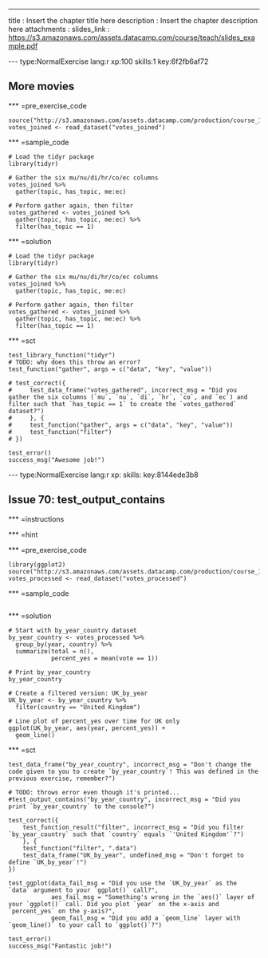 ---
title       : Insert the chapter title here
description : Insert the chapter description here
attachments :
  slides_link : https://s3.amazonaws.com/assets.datacamp.com/course/teach/slides_example.pdf



--- type:NormalExercise lang:r xp:100 skills:1 key:6f2fb6af72
## More movies



*** =pre_exercise_code
```{r}
source("http://s3.amazonaws.com/assets.datacamp.com/production/course_1414/datasets/shared.R")
votes_joined <- read_dataset("votes_joined")
```

*** =sample_code
```{r}
# Load the tidyr package
library(tidyr)

# Gather the six mu/nu/di/hr/co/ec columns
votes_joined %>%
  gather(topic, has_topic, me:ec)

# Perform gather again, then filter
votes_gathered <- votes_joined %>%
  gather(topic, has_topic, me:ec) %>%
  filter(has_topic == 1)
```

*** =solution
```{r}
# Load the tidyr package
library(tidyr)

# Gather the six mu/nu/di/hr/co/ec columns
votes_joined %>%
  gather(topic, has_topic, me:ec)

# Perform gather again, then filter
votes_gathered <- votes_joined %>%
  gather(topic, has_topic, me:ec) %>%
  filter(has_topic == 1)
```

*** =sct
```{r}
test_library_function("tidyr")
# TODO: why does this throw an error?
test_function("gather", args = c("data", "key", "value"))

# test_correct({
#     test_data_frame("votes_gathered", incorrect_msg = "Did you gather the six columns (`mu`, `nu`, `di`, `hr`, `co`, and `ec`) and filter such that `has_topic == 1` to create the `votes_gathered` dataset?")
#     }, {
#     test_function("gather", args = c("data", "key", "value"))
#     test_function("filter")
# })

test_error()
success_msg("Awesome job!")
```



--- type:NormalExercise lang:r xp: skills: key:8144ede3b8
## Issue 70: test_output_contains


*** =instructions

*** =hint

*** =pre_exercise_code
```{r}
library(ggplot2)
source("http://s3.amazonaws.com/assets.datacamp.com/production/course_1414/datasets/shared.R")
votes_processed <- read_dataset("votes_processed")
```

*** =sample_code
```{r}

```

*** =solution
```{r}
# Start with by_year_country dataset
by_year_country <- votes_processed %>%
  group_by(year, country) %>%
  summarize(total = n(),
            percent_yes = mean(vote == 1))

# Print by_year_country
by_year_country

# Create a filtered version: UK_by_year
UK_by_year <- by_year_country %>%
  filter(country == "United Kingdom")

# Line plot of percent_yes over time for UK only
ggplot(UK_by_year, aes(year, percent_yes)) +
  geom_line()
```

*** =sct
```{r}
test_data_frame("by_year_country", incorrect_msg = "Don't change the code given to you to create `by_year_country`! This was defined in the previous exercise, remember?")

# TODO: throws error even though it's printed...
#test_output_contains("by_year_country", incorrect_msg = "Did you print `by_year_country` to the console?")

test_correct({
    test_function_result("filter", incorrect_msg = "Did you filter `by_year_country` such that `country` equals `'United Kingdom'`?")
    }, {
    test_function("filter", ".data")
    test_data_frame("UK_by_year", undefined_msg = "Don't forget to define `UK_by_year`!")
})

test_ggplot(data_fail_msg = "Did you use the `UK_by_year` as the `data` argument to your `ggplot()` call?",
            aes_fail_msg = "Something's wrong in the `aes()` layer of your `ggplot()` call. Did you plot `year` on the x-axis and `percent_yes` on the y-axis?",
            geom_fail_msg = "Did you add a `geom_line` layer with `geom_line()` to your call to `ggplot()`?")

test_error()
success_msg("Fantastic job!")
```
